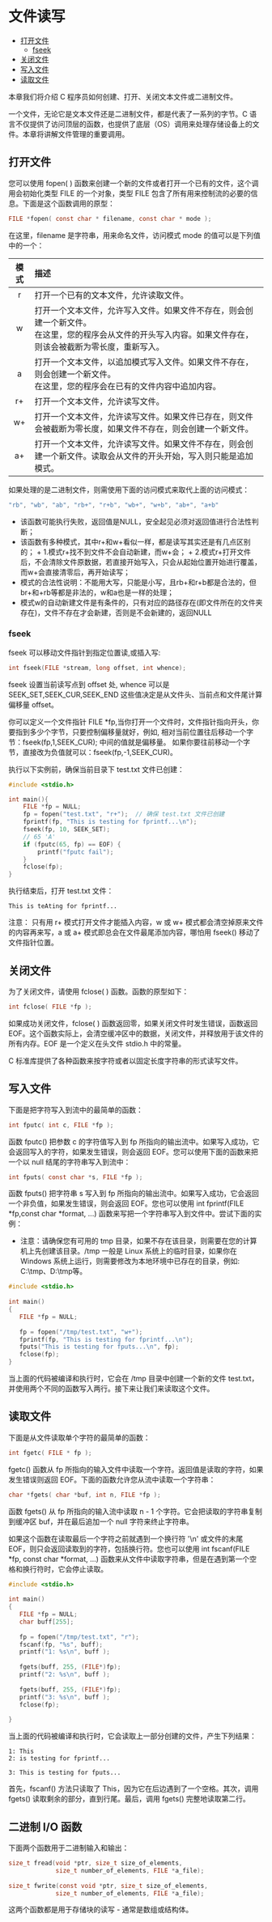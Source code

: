 # 文件读写

+ [打开文件](#打开文件)
	+ [fseek](#fseek)
+ [关闭文件](#关闭文件)
+ [写入文件](#写入文件)
+ [读取文件](#读取文件)

本章我们将介绍 C 程序员如何创建、打开、关闭文本文件或二进制文件。

一个文件，无论它是文本文件还是二进制文件，都是代表了一系列的字节。C 语言不仅提供了访问顶层的函数，也提供了底层（OS）调用来处理存储设备上的文件。本章将讲解文件管理的重要调用。

## 打开文件

您可以使用 fopen( ) 函数来创建一个新的文件或者打开一个已有的文件，这个调用会初始化类型 FILE 的一个对象，类型 FILE 包含了所有用来控制流的必要的信息。下面是这个函数调用的原型：
``` c
FILE *fopen( const char * filename, const char * mode );
```

在这里，filename 是字符串，用来命名文件，访问模式 mode 的值可以是下列值中的一个：

|模式|描述|
|:-:|:-|
| r	| 打开一个已有的文本文件，允许读取文件。| 
| w	| 打开一个文本文件，允许写入文件。如果文件不存在，则会创建一个新文件。<br>在这里，您的程序会从文件的开头写入内容。如果文件存在，则该会被截断为零长度，重新写入。| 
| a	| 打开一个文本文件，以追加模式写入文件。如果文件不存在，则会创建一个新文件。<br>在这里，您的程序会在已有的文件内容中追加内容。| 
| r+	| 打开一个文本文件，允许读写文件。| 
| w+	| 打开一个文本文件，允许读写文件。如果文件已存在，则文件会被截断为零长度，如果文件不存在，则会创建一个新文件。| 
| a+	| 打开一个文本文件，允许读写文件。如果文件不存在，则会创建一个新文件。读取会从文件的开头开始，写入则只能是追加模式。| 

如果处理的是二进制文件，则需使用下面的访问模式来取代上面的访问模式：

``` c
"rb", "wb", "ab", "rb+", "r+b", "wb+", "w+b", "ab+", "a+b"
```
+ 该函数可能执行失败，返回值是NULL，安全起见必须对返回值进行合法性判断；
+ 该函数有多种模式，其中r+和w+看似一样，都是读写其实还是有几点区别的；
      + 1.模式r+找不到文件不会自动新建，而w+会；
      + 2.模式r+打开文件后，不会清除文件原数据，若直接开始写入，只会从起始位置开始进行覆盖，而w+会直接清零后，再开始读写；
+ 模式的合法性说明：不能用大写，只能是小写，且rb+和r+b都是合法的，但br+和+rb等都是非法的，w和a也是一样的处理；
+ 模式w的自动新建文件是有条件的，只有对应的路径存在(即文件所在的文件夹存在)，文件不存在才会新建，否则是不会新建的，返回NULL

### fseek
fseek 可以移动文件指针到指定位置读,或插入写:
``` c
int fseek(FILE *stream, long offset, int whence);
```

fseek 设置当前读写点到 offset 处, whence 可以是 SEEK_SET,SEEK_CUR,SEEK_END 这些值决定是从文件头、当前点和文件尾计算偏移量 offset。

你可以定义一个文件指针 FILE *fp,当你打开一个文件时，文件指针指向开头，你要指到多少个字节，只要控制偏移量就好，例如, 相对当前位置往后移动一个字节：fseek(fp,1,SEEK_CUR); 中间的值就是偏移量。 如果你要往前移动一个字节，直接改为负值就可以：fseek(fp,-1,SEEK_CUR)。

执行以下实例前，确保当前目录下 test.txt 文件已创建：

``` c
#include <stdio.h>

int main(){   
    FILE *fp = NULL;
    fp = fopen("test.txt", "r+");  // 确保 test.txt 文件已创建
    fprintf(fp, "This is testing for fprintf...\n");   
    fseek(fp, 10, SEEK_SET);
	// 65 'A'
    if (fputc(65, fp) == EOF) {
        printf("fputc fail");   
    }   
    fclose(fp);
}
```

执行结束后，打开 test.txt 文件：
``` shell
This is teAting for fprintf...
```

注意： 只有用 r+ 模式打开文件才能插入内容，w 或 w+ 模式都会清空掉原来文件的内容再来写，a 或 a+ 模式即总会在文件最尾添加内容，哪怕用 fseek() 移动了文件指针位置。

## 关闭文件

为了关闭文件，请使用 fclose( ) 函数。函数的原型如下：
``` c
int fclose( FILE *fp );
```

如果成功关闭文件，fclose( ) 函数返回零，如果关闭文件时发生错误，函数返回 EOF。这个函数实际上，会清空缓冲区中的数据，关闭文件，并释放用于该文件的所有内存。EOF 是一个定义在头文件 stdio.h 中的常量。

C 标准库提供了各种函数来按字符或者以固定长度字符串的形式读写文件。

## 写入文件
下面是把字符写入到流中的最简单的函数：
``` c
int fputc( int c, FILE *fp );
```

函数 fputc() 把参数 c 的字符值写入到 fp 所指向的输出流中。如果写入成功，它会返回写入的字符，如果发生错误，则会返回 EOF。您可以使用下面的函数来把一个以 null 结尾的字符串写入到流中：
``` c
int fputs( const char *s, FILE *fp );
```

函数 fputs() 把字符串 s 写入到 fp 所指向的输出流中。如果写入成功，它会返回一个非负值，如果发生错误，则会返回 EOF。您也可以使用 int fprintf(FILE *fp,const char *format, ...) 函数来写把一个字符串写入到文件中。尝试下面的实例：

+ 注意：请确保您有可用的 tmp 目录，如果不存在该目录，则需要在您的计算机上先创建该目录。/tmp 一般是 Linux 系统上的临时目录，如果你在 Windows 系统上运行，则需要修改为本地环境中已存在的目录，例如: C:\tmp、D:\tmp等。

``` c
#include <stdio.h>
 
int main()
{
   FILE *fp = NULL;
 
   fp = fopen("/tmp/test.txt", "w+");
   fprintf(fp, "This is testing for fprintf...\n");
   fputs("This is testing for fputs...\n", fp);
   fclose(fp);
}
```

当上面的代码被编译和执行时，它会在 /tmp 目录中创建一个新的文件 test.txt，并使用两个不同的函数写入两行。接下来让我们来读取这个文件。

## 读取文件
下面是从文件读取单个字符的最简单的函数：
``` c
int fgetc( FILE * fp );
```

fgetc() 函数从 fp 所指向的输入文件中读取一个字符。返回值是读取的字符，如果发生错误则返回 EOF。下面的函数允许您从流中读取一个字符串：
``` c
char *fgets( char *buf, int n, FILE *fp );
```

函数 fgets() 从 fp 所指向的输入流中读取 n - 1 个字符。它会把读取的字符串复制到缓冲区 buf，并在最后追加一个 null 字符来终止字符串。

如果这个函数在读取最后一个字符之前就遇到一个换行符 '\n' 或文件的末尾 EOF，则只会返回读取到的字符，包括换行符。您也可以使用 int fscanf(FILE *fp, const char *format, ...) 函数来从文件中读取字符串，但是在遇到第一个空格和换行符时，它会停止读取。

``` c
#include <stdio.h>
 
int main()
{
   FILE *fp = NULL;
   char buff[255];
 
   fp = fopen("/tmp/test.txt", "r");
   fscanf(fp, "%s", buff);
   printf("1: %s\n", buff );
 
   fgets(buff, 255, (FILE*)fp);
   printf("2: %s\n", buff );
   
   fgets(buff, 255, (FILE*)fp);
   printf("3: %s\n", buff );
   fclose(fp);
 
}
```

当上面的代码被编译和执行时，它会读取上一部分创建的文件，产生下列结果：
``` shell
1: This
2: is testing for fprintf...

3: This is testing for fputs...
```

首先，fscanf() 方法只读取了 This，因为它在后边遇到了一个空格。其次，调用 fgets() 读取剩余的部分，直到行尾。最后，调用 fgets() 完整地读取第二行。

## 二进制 I/O 函数
下面两个函数用于二进制输入和输出：
``` c
size_t fread(void *ptr, size_t size_of_elements, 
             size_t number_of_elements, FILE *a_file);
              
size_t fwrite(const void *ptr, size_t size_of_elements, 
             size_t number_of_elements, FILE *a_file);
```

这两个函数都是用于存储块的读写 - 通常是数组或结构体。